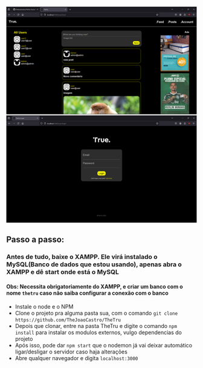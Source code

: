 ![Screenshot](https://raw.githubusercontent.com/TheJoaoCastro/TheTru/main/public/images/images%20README/print1.png)
![Screenshot](https://raw.githubusercontent.com/TheJoaoCastro/TheTru/main/public/images/images%20README/print3.png)

## Passo a passo:
### Antes de tudo, baixe o XAMPP. Ele virá instalado o MySQL(Banco de dados que estou usando), apenas abra o XAMPP e dê start onde está o MySQL
#### Obs: Necessita obrigatoriamente do XAMPP, e criar um banco com o nome ``thetru`` caso não saiba configurar a conexão com o banco
- Instale o node e o NPM
- Clone o projeto pra alguma pasta sua, com o comando ``git clone https://github.com/TheJoaoCastro/TheTru``
- Depois que clonar, entre na pasta TheTru e digite o comando ``npm install`` para instalar os modulos externos, vulgo dependencias do projeto
- Após isso, pode dar ``npm start`` que o nodemon já vai deixar automático ligar/desligar o servidor caso haja alterações
- Abre qualquer navegador e digita ``localhost:3000``
